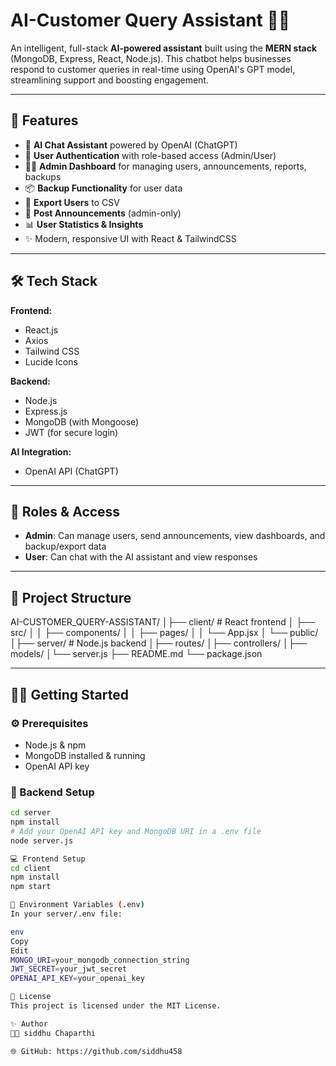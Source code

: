 # AI-Customer Query Assistant 🤖💬

An intelligent, full-stack **AI-powered assistant** built using the **MERN stack** (MongoDB, Express, React, Node.js). This chatbot helps businesses respond to customer queries in real-time using OpenAI's GPT model, streamlining support and boosting engagement.

---

## 🚀 Features

- 💬 **AI Chat Assistant** powered by OpenAI (ChatGPT)
- 🔐 **User Authentication** with role-based access (Admin/User)
- 🧑‍💻 **Admin Dashboard** for managing users, announcements, reports, backups
- 📦 **Backup Functionality** for user data
- 📄 **Export Users** to CSV
- 📢 **Post Announcements** (admin-only)
- 📊 **User Statistics & Insights**
- ✨ Modern, responsive UI with React & TailwindCSS

---

## 🛠️ Tech Stack

**Frontend:**
- React.js
- Axios
- Tailwind CSS
- Lucide Icons

**Backend:**
- Node.js
- Express.js
- MongoDB (with Mongoose)
- JWT (for secure login)

**AI Integration:**
- OpenAI API (ChatGPT)

---

## 🔐 Roles & Access

- **Admin**: Can manage users, send announcements, view dashboards, and backup/export data
- **User**: Can chat with the AI assistant and view responses

---

## 📂 Project Structure

AI-CUSTOMER_QUERY-ASSISTANT/ │├── client/ # React frontend 
                              │ ├── src/ 
                              │
                              │ ├── components/
                              │ 
                              │ ├── pages/ 
                              │ 
                              │ └── App.jsx 
                              │
                              └── public/ 
                              │├── server/ 
                              # Node.js backend 
                              │├── routes/ 
                              │├── controllers/ 
                              │├── models/ 
                              │└── server.js 
                               ├── README.md
                               └── package.json

---

## 🧑‍💻 Getting Started

### ⚙️ Prerequisites
- Node.js & npm
- MongoDB installed & running
- OpenAI API key

### 🔧 Backend Setup

```bash
cd server
npm install
# Add your OpenAI API key and MongoDB URI in a .env file
node server.js

💻 Frontend Setup
cd client
npm install
npm start

🔑 Environment Variables (.env)
In your server/.env file:

env
Copy
Edit
MONGO_URI=your_mongodb_connection_string
JWT_SECRET=your_jwt_secret
OPENAI_API_KEY=your_openai_key

📃 License
This project is licensed under the MIT License.

✨ Author
👨‍💻 siddhu Chaparthi

🌐 GitHub: https://github.com/siddhu458

